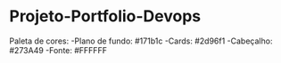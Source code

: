 # Projeto-Portfolio-Devops

Paleta de cores:
-Plano de fundo: #171b1c
-Cards: #2d96f1 
-Cabeçalho: #273A49 
-Fonte: #FFFFFF
